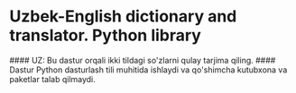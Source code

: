 # Uzbek-English dictionary and translator. Python library
<p>
  #### UZ: Bu dastur orqali ikki tildagi so'zlarni qulay tarjima qiling.
  #### Dastur Python dasturlash tili muhitida ishlaydi va qo'shimcha kutubxona va paketlar talab qilmaydi.
  
</p>
